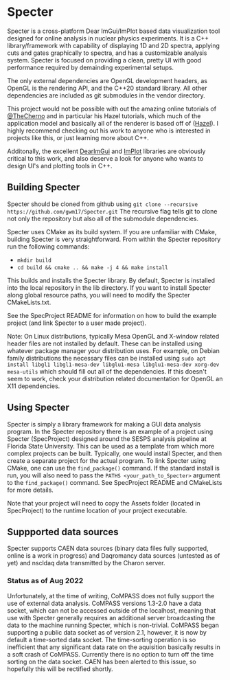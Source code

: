 # Specter

Specter is a cross-platform Dear ImGui/ImPlot based data visualization tool designed for online analysis in nuclear physics experiments. It is a C++ library/framework with capability of displaying 1D and 2D
spectra, applying cuts and gates graphically to spectra, and has a customizable analysis system. Specter is focused on providing a clean, pretty UI with good performance required by demainding experimental setups.

The only external dependencies are OpenGL development headers, as OpenGL is the rendering API, and the
C++20 standard library. All other dependencies are included as git submodules in the vendor directory.

This project would not be possible with out the amazing online tutorials of [@TheCherno](https://github.com/TheCherno) and in particular his Hazel tutorials, which much of the application model and basically
all of the renderer is based off of ([Hazel](https://github.com/TheCherno/Hazel)). I highly recommend checking out his work to anyone who is interested in projects like this, or just learning more about C++.

Additonally, the excellent [DearImGui](https://github.com/ocornut/imgui) and [ImPlot](https://github.com/epezent/implot) libraries are obviously critical to this work, and also deserve a look for anyone who wants
to design UI's and plotting tools in C++.

## Building Specter

Specter should be cloned from github using `git clone --recursive https://github.com/gwm17/Specter.git` The recursive flag tells git to clone not only the repository but also all of the submodule dependencies.

Specter uses CMake as its build system. If you are unfamiliar with CMake, building Specter is very straightforward. From within the Specter repository run the following commands:

- `mkdir build`
- `cd build && cmake .. && make -j 4 && make install`

This builds and installs the Specter library. By default, Specter is installed into the local repository in the lib directory. If you want to install Specter along global resource paths, you will need to modify
the Specter CMakeLists.txt.

See the SpecProject README for information on how to build the example project (and link Specter to a user made project).

Note: On Linux distributions, typically Mesa OpenGL and X-window related header files are not installed by default. These can be installed using whatever package manager your distribution uses.
For example, on Debian family distributions the necessary files can be installed using `sudo apt install libgl1 libgl1-mesa-dev libglu1-mesa libglu1-mesa-dev xorg-dev mesa-utils` which should fill out all of the
dependencies. If this doesn't seem to work, check your distribution related documentation for OpenGL an X11 dependencies.

## Using Specter
Specter is simply a library framework for making a GUI data analysis program. In the Specter repository there is an example of a project using Specter (SpecProject) designed around the SESPS analysis pipeline at
Florida State University. This can be used as a template from which more complex projects can be built. Typically, one would install Specter, and then create a separate project for the actual program. To link Specter using
CMake, one can use the `find_package()` command. If the standard install is run, you will also need to pass the `PATHS <your_path_to_Specter>` argument to the `find_package()` command. See SpecProject README and CMakeLists for more details.

Note that your project will need to copy the Assets folder (located in SpecProject) to the runtime location of your project executable.

## Suppported data sources
Specter supports CAEN data sources (binary data files fully supported, online is a work in progress) and Daqromancy data sources (untested as of yet) and nscldaq data transmitted by the Charon server.

### Status as of Aug 2022
Unfortunately, at the time of writing, CoMPASS does not fully support the use of external data analysis. CoMPASS versions 1.3-2.0 have a data socket, which can not be accessed outside of the localhost,
meaning that use with Specter generally requires an additional server broadcasting the data to the machine running Specter, which is non-trivial. CoMPASS began supporting a public data socket as of version 2.1,
however, it is now by default a time-sorted data socket. The time-sorting operation is so inefficient that any significant data rate on the aquisition basically results in a soft crash of CoMPASS.
Currently there is no option to turn off the time sorting on the data socket. CAEN has been alerted to this issue, so hopefully this will be rectified shortly.